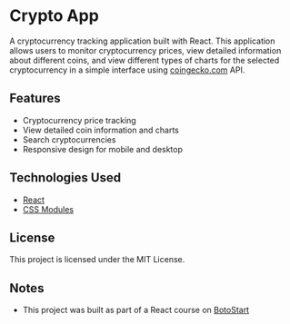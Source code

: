 # Crypto App

A cryptocurrency tracking application built with React. This application allows users to monitor cryptocurrency prices, view detailed information about different coins, and view different types of charts for the selected cryptocurrency in a simple interface using [coingecko.com](https://www.coingecko.com) API.

## Features

- Cryptocurrency price tracking
- View detailed coin information and charts
- Search cryptocurrencies
- Responsive design for mobile and desktop

## Technologies Used

- [React](https://reactjs.org/)
- [CSS Modules](https://github.com/css-modules/css-modules)

## License

This project is licensed under the MIT License.

## Notes

- This project was built as part of a React course on [BotoStart](https://botostart.ir/)
